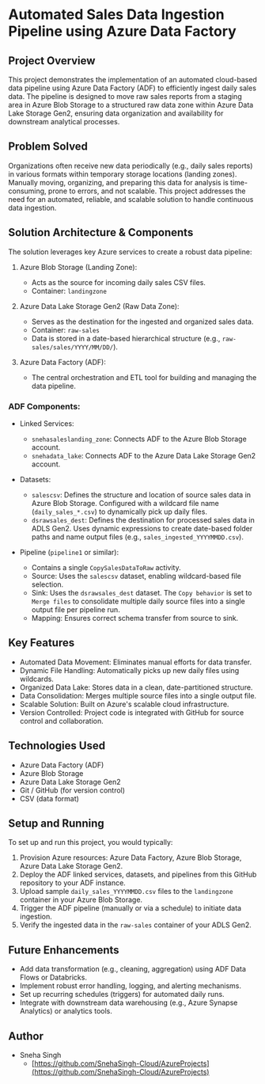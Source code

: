 # Automated Sales Data Ingestion Pipeline using Azure Data Factory

## Project Overview

This project demonstrates the implementation of an automated cloud-based data pipeline using Azure Data Factory (ADF) to efficiently ingest daily sales data. The pipeline is designed to move raw sales reports from a staging area in Azure Blob Storage to a structured raw data zone within Azure Data Lake Storage Gen2, ensuring data organization and availability for downstream analytical processes.

## Problem Solved

Organizations often receive new data periodically (e.g., daily sales reports) in various formats within temporary storage locations (landing zones). Manually moving, organizing, and preparing this data for analysis is time-consuming, prone to errors, and not scalable. This project addresses the need for an automated, reliable, and scalable solution to handle continuous data ingestion.

## Solution Architecture & Components

The solution leverages key Azure services to create a robust data pipeline:

1.  Azure Blob Storage (Landing Zone):
    -   Acts as the source for incoming daily sales CSV files.
    -   Container: `landingzone`

2.  Azure Data Lake Storage Gen2 (Raw Data Zone):
    -   Serves as the destination for the ingested and organized sales data.
    -   Container: `raw-sales`
    -   Data is stored in a date-based hierarchical structure (e.g., `raw-sales/sales/YYYY/MM/DD/`).

3.  Azure Data Factory (ADF):
    -   The central orchestration and ETL tool for building and managing the data pipeline.

### ADF Components:

-   Linked Services:
    -   `snehasaleslanding_zone`: Connects ADF to the Azure Blob Storage account.
    -   `snehadata_lake`: Connects ADF to the Azure Data Lake Storage Gen2 account.

-   Datasets:
    -   `salescsv`: Defines the structure and location of source sales data in Azure Blob Storage. Configured with a wildcard file name (`daily_sales_*.csv`) to dynamically pick up daily files.
    -   `dsrawsales_dest`: Defines the destination for processed sales data in ADLS Gen2. Uses dynamic expressions to create date-based folder paths and name output files (e.g., `sales_ingested_YYYYMMDD.csv`).

-   Pipeline (`pipeline1` or similar):
    -   Contains a single `CopySalesDataToRaw` activity.
    -   Source: Uses the `salescsv` dataset, enabling wildcard-based file selection.
    -   Sink: Uses the `dsrawsales_dest` dataset. The `Copy behavior` is set to `Merge files` to consolidate multiple daily source files into a single output file per pipeline run.
    -   Mapping: Ensures correct schema transfer from source to sink.

## Key Features

-   Automated Data Movement: Eliminates manual efforts for data transfer.
-   Dynamic File Handling: Automatically picks up new daily files using wildcards.
-   Organized Data Lake: Stores data in a clean, date-partitioned structure.
-   Data Consolidation: Merges multiple source files into a single output file.
-   Scalable Solution: Built on Azure's scalable cloud infrastructure.
-   Version Controlled: Project code is integrated with GitHub for source control and collaboration.

## Technologies Used

-   Azure Data Factory (ADF)
-   Azure Blob Storage
-   Azure Data Lake Storage Gen2
-   Git / GitHub (for version control)
-   CSV (data format)

## Setup and Running

To set up and run this project, you would typically:

1.  Provision Azure resources: Azure Data Factory, Azure Blob Storage, Azure Data Lake Storage Gen2.
2.  Deploy the ADF linked services, datasets, and pipelines from this GitHub repository to your ADF instance.
3.  Upload sample `daily_sales_YYYYMMDD.csv` files to the `landingzone` container in your Azure Blob Storage.
4.  Trigger the ADF pipeline (manually or via a schedule) to initiate data ingestion.
5.  Verify the ingested data in the `raw-sales` container of your ADLS Gen2.

## Future Enhancements

-   Add data transformation (e.g., cleaning, aggregation) using ADF Data Flows or Databricks.
-   Implement robust error handling, logging, and alerting mechanisms.
-   Set up recurring schedules (triggers) for automated daily runs.
-   Integrate with downstream data warehousing (e.g., Azure Synapse Analytics) or analytics tools.

## Author

-   Sneha Singh
    -   [https://github.com/SnehaSingh-Cloud/AzureProjects](https://github.com/SnehaSingh-Cloud/AzureProjects)

